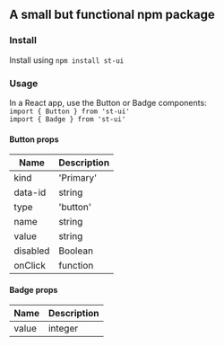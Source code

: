 ## A small but functional npm package


### Install

Install using `npm install st-ui`

### Usage 

In a React app, use the Button or Badge components:  
`import { Button } from 'st-ui'`  
`import { Badge } from 'st-ui'` 

#### Button props

| Name        | Description      
| ----------- | -----------      
| kind        | 'Primary' | 'Outline' | 'Inline' | 'Ghost' | ' Warning'            
| data-id     | string             
| type        | 'button' | 'submit' | 'reset'             
| name        | string             
| value       | string             
| disabled    | Boolean          
| onClick     | function         


#### Badge props

| Name        | Description | 
| ----------- | ----------- |
| value       | integer     |
